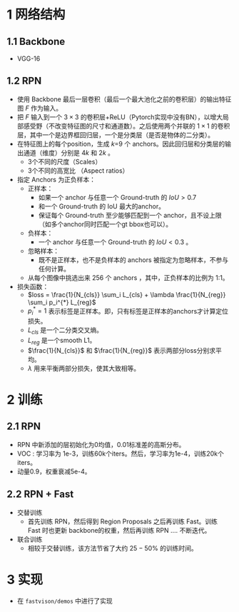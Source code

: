 # 1 网络结构

## 1.1 Backbone

+ VGG-16

## 1.2 RPN

+ 使用 Backbone 最后一层卷积（最后一个最大池化之前的卷积层）的输出特征图 $F$ 作为输入。
+ 把 $F$ 输入到一个 $3\times 3$ 的卷积层+ReLU（Pytorch实现中没有BN），以增大局部感受野（不改变特征图的尺寸和通道数）。之后使用两个并联的 $1\times 1$  的卷积层，其中一个是边界框回归层，一个是分类层（是否是物体的二分类）。 
+ 在特征图上的每个position，生成 $k$=9 个 anchors。因此回归层和分类层的输出通道（维度）分别是 $4k$ 和 $2k$ 。
  + 3个不同的尺度（Scales）
  + 3个不同的高宽比 （Aspect ratios）
+ 指定 Anchors 为正负样本：
  + 正样本：
    + 如果一个 anchor 与任意一个 Ground-truth 的 $IoU \gt 0.7$
    + 和一个 Ground-truth 的 IoU 最大的anchor。
    + 保证每个 Ground-truth 至少能够匹配到一个 anchor，且不设上限（如多个anchor同时匹配一个gt bbox也可以）。
  + 负样本：
    + 一个 anchor 与任意一个 Ground-truth 的 $IoU \lt 0.3$ 。
  + 忽略样本：
    + 既不是正样本，也不是负样本的 anchors 被指定为忽略样本，不参与任何计算。
  + 从每个图像中挑选出来 256 个 anchors ，其中，正负样本的比例为 1:1。 
+ 损失函数：
  + $loss = \frac{1}{N_{cls}} \sum_i L_{cls} + \lambda \frac{1}{N_{reg}} \sum_i p_i^{*} L_{reg}$
  + $p_i^{*} = 1$ 表示标签是正样本。即，只有标签是正样本的anchors才计算定位损失。
  + $L_{cls}$ 是一个二分类交叉熵。
  + $L_{reg}$ 是一个smooth L1。
  + $\frac{1}{N_{cls}}$ 和 $\frac{1}{N_{reg}}$ 表示两部分loss分别求平均。
  + $\lambda$ 用来平衡两部分损失，使其大致相等。



# 2 训练

## 2.1 RPN

+ RPN 中新添加的层初始化为0均值，0.01标准差的高斯分布。
+ VOC : 学习率为 1e-3，训练60k个iters。然后，学习率为1e-4，训练20k个iters。
+ 动量0.9，权重衰减5e-4。

## 2.2 RPN + Fast

+ 交替训练
  + 首先训练 RPN，然后得到 Region Proposals 之后再训练 Fast。训练 Fast 时也更新 backbone的权重，然后再训练 RPN .... 不断迭代。
+ 联合训练
  + 相较于交替训练，该方法节省了大约 $25-50\%$ 的训练时间。



# 3 实现

+ 在 `fastvison/demos` 中进行了实现